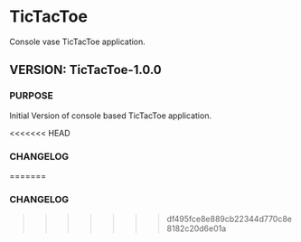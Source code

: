 # TicTacToe
Console vase TicTacToe application.

## VERSION: TicTacToe-1.0.0
### PURPOSE
Initial Version of console based TicTacToe application.

<<<<<<< HEAD
### CHANGELOG
=======
### CHANGELOG
>>>>>>> df495fce8e889cb22344d770c8e8182c20d6e01a
